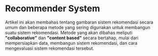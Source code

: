 # Recommender System

Artikel ini akan membahas tentang gambaran sistem rekomendasi secara umum dan beberapa metode yang sering digunakan untuk membangun suatu sistem rekomendasi. Metode yang akan dibahas meliputi **"collaborative"** dan **"content based"** secara bertahap, mulai dari mempersiapkan data, membangun sistem rekomendasi, dan cara mengevaluasi sistem rekomendasi tersebut.